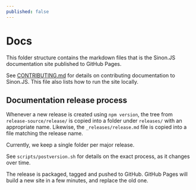 ```yaml
---
published: false
---
```


# Docs

This folder structure contains the markdown files that is the Sinon.JS documentation site published to GitHub Pages.

See [CONTRIBUTING.md](CONTRIBUTING.md) for details on contributing documentation to Sinon.JS. This file also lists how to run the site locally.

## Documentation release process

Whenever a new release is created using `npm version`, the tree from `release-source/release/` is copied into a folder under `releases/` with an appropriate name.
Likewise, the `_releases/release.md` file is copied into a file matching the release name.

Currently, we keep a single folder per major release.

See `scripts/postversion.sh` for details on the exact process, as it changes over time.

The release is packaged, tagged and pushed to GitHub. GitHub Pages will build a new site in a few minutes, and replace the old one.
